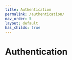 ```yaml
---
title: Authentication
permalink: /authentication/
nav_order: 5
layout: default
has_childs: true
---
```


# Authentication